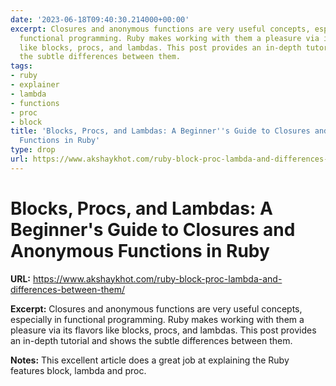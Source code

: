 ```yaml
---
date: '2023-06-18T09:40:30.214000+00:00'
excerpt: Closures and anonymous functions are very useful concepts, especially in
  functional programming. Ruby makes working with them a pleasure via its flavors
  like blocks, procs, and lambdas. This post provides an in-depth tutorial and shows
  the subtle differences between them.
tags:
- ruby
- explainer
- lambda
- functions
- proc
- block
title: 'Blocks, Procs, and Lambdas: A Beginner''s Guide to Closures and Anonymous
  Functions in Ruby'
type: drop
url: https://www.akshaykhot.com/ruby-block-proc-lambda-and-differences-between-them/
---
```


# Blocks, Procs, and Lambdas: A Beginner's Guide to Closures and Anonymous Functions in Ruby

**URL:** https://www.akshaykhot.com/ruby-block-proc-lambda-and-differences-between-them/

**Excerpt:** Closures and anonymous functions are very useful concepts, especially in functional programming. Ruby makes working with them a pleasure via its flavors like blocks, procs, and lambdas. This post provides an in-depth tutorial and shows the subtle differences between them.

**Notes:**
This excellent article does a great job at explaining the Ruby features block, lambda and proc.
